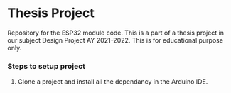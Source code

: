 # Thesis Project

Repository for the ESP32 module code. This is a part of a thesis project in our subject Design Project AY 2021-2022. This is for educational purpose only.

### Steps to setup project

1. Clone a project and install all the dependancy in the Arduino IDE.
